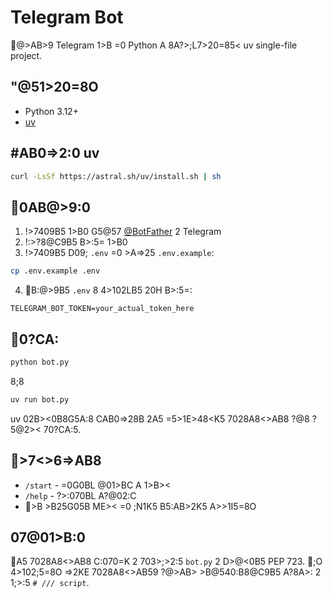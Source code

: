 # Telegram Bot

@>AB>9 Telegram 1>B =0 Python A 8A?>;L7>20=85< uv single-file project.

## "@51>20=8O

- Python 3.12+
- [uv](https://github.com/astral-sh/uv)

## #AB0=>2:0 uv

```bash
curl -LsSf https://astral.sh/uv/install.sh | sh
```

## 0AB@>9:0

1. !>7409B5 1>B0 G5@57 [@BotFather](https://t.me/botfather) 2 Telegram
2. !:>?8@C9B5 B>:5= 1>B0
3. !>7409B5 D09; `.env` =0 >A=>25 `.env.example`:

```bash
cp .env.example .env
```

4. B:@>9B5 `.env` 8 4>102LB5 20H B>:5=:

```
TELEGRAM_BOT_TOKEN=your_actual_token_here
```

## 0?CA:

```bash
python bot.py
```

8;8

```bash
uv run bot.py
```

uv 02B><0B8G5A:8 CAB0=>28B 2A5 =5>1E>48<K5 7028A8<>AB8 ?@8 ?5@2>< 70?CA:5.

## >7<>6=>AB8

- `/start` - =0G0BL @01>BC A 1>B><
- `/help` - ?>:070BL A?@02:C
- >B >B25G05B ME>< =0 ;N1K5 B5:AB>2K5 A>>1I5=8O

##  07@01>B:0

A5 7028A8<>AB8 C:070=K 2 703>;>2:5 `bot.py` 2 D>@<0B5 PEP 723.
;O 4>102;5=8O =>2KE 7028A8<>AB59 ?@>AB> >B@540:B8@C9B5 A?8A>: 2 1;>:5 `# /// script`.
